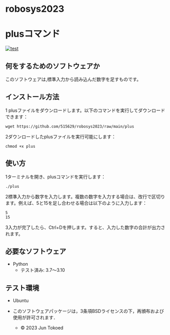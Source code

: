 # robosys2023
# plusコマンド
[![test](https://github.com/515629/robosys2023/actions/workflows/test.yml/badge.svg)](https://github.com/515629/robosys2023/actions/workflows/test.yml)

## 何をするためのソフトウェアか
このソフトウェアは,標準入力から読み込んだ数字を足すものです。

## インストール方法
1 plusファイルをダウンロードします。以下のコマンドを実行してダウンロードできます：
```
wget https://github.com/515629/robosys2023/raw/main/plus
```
2ダウンロードしたplusファイルを実行可能にします：
```
chmod +x plus
```
## 使い方
1ターミナルを開き、plusコマンドを実行します：
```
./plus
```
2標準入力から数字を入力します。複数の数字を入力する場合は、改行で区切ります。例えば、5と15を足し合わせる場合は以下のように入力します：
```
5
15
```
3入力が完了したら、Ctrl+Dを押します。すると、入力した数字の合計が出力されます。

## 必要なソフトウェア
* Python
  * テスト済み: 3.7〜3.10

## テスト環境
* Ubuntu

* このソフトウェアパッケージは，3条項BSDライセンスの下，再頒布および使用が許可されます．
  * © 2023 Jun Tokoed
